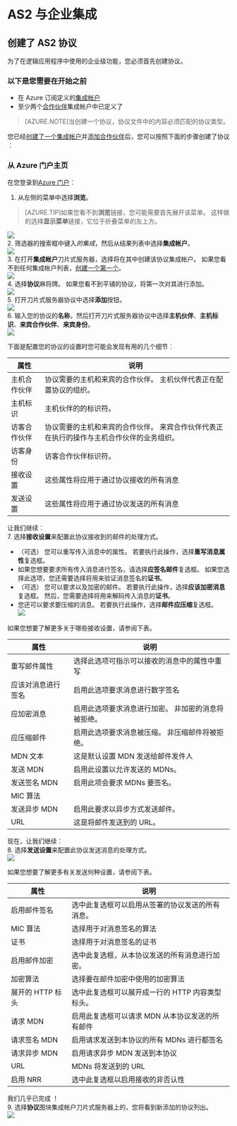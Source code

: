 <properties 
    pageTitle="了解如何为企业集成包创建 AS2 协议" 
    description="了解如何为企业集成包创建 AS2 协议 |Microsoft Azure 应用程序服务" 
    services="logic-apps" 
    documentationCenter=".net,nodejs,java"
    authors="msftman" 
    manager="erikre" 
    editor="cgronlun"/>

<tags 
    ms.service="logic-apps" 
    ms.workload="integration" 
    ms.tgt_pltfrm="na" 
    ms.devlang="na" 
    ms.topic="article" 
    ms.date="06/29/2016" 
    ms.author="deonhe"/>

# <a name="enterprise-integration-with-as2"></a>AS2 与企业集成

## <a name="create-an-as2-agreement"></a>创建了 AS2 协议
为了在逻辑应用程序中使用的企业级功能，您必须首先创建协议。 

### <a name="heres-what-you-need-before-you-get-started"></a>以下是您需要在开始之前
- 在 Azure 订阅定义的[集成帐户](./app-service-logic-enterprise-integration-accounts.md)  
- 至少两个[合作伙伴](./app-service-logic-enterprise-integration-partners.md)集成帐户中已定义了  

>[AZURE.NOTE]当创建一个协议，协议文件中的内容必须匹配的协议类型。    


您已经[创建了一个集成帐户](./app-service-logic-enterprise-integration-accounts.md)并[添加合作伙伴](./app-service-logic-enterprise-integration-partners.md)后，您可以按照下面的步骤创建了协议︰  

### <a name="from-the-azure-portal-home-page"></a>从 Azure 门户主页

在您登录到[Azure 门户](http://portal.azure.com "Azure 门户")︰  
1. 从左侧的菜单中选择**浏览**。  

>[AZURE.TIP]如果您看不到**浏览**链接，您可能需要首先展开该菜单。 这样做的选择**显示菜单**链接，它位于折叠菜单的左上方。  

![](./media/app-service-logic-enterprise-integration-overview/overview-1.png)    
2. 筛选器的搜索框中键入*的集成*，然后从结果列表中选择**集成帐户**。       
 ![](./media/app-service-logic-enterprise-integration-overview/overview-2.png)  
3. 在打开**集成帐户**刀片式服务器，选择将在其中创建该协议集成帐户。 如果您看不到任何集成帐户列表，[创建一个第一个](./app-service-logic-enterprise-integration-accounts.md "All about integration accounts")。  
![](./media/app-service-logic-enterprise-integration-overview/overview-3.png)  
4.  选择**协议**麻将牌。 如果您看不到平铺的协议，将第一次对其进行添加。   
![](./media/app-service-logic-enterprise-integration-agreements/agreement-1.png)   
5. 打开刀片式服务器协议中选择**添加**按钮。  
![](./media/app-service-logic-enterprise-integration-agreements/agreement-2.png)  
6. 输入您的协议的**名称**，然后打开刀片式服务器协议中选择**主机伙伴**、**主机标识**、**来宾合作伙伴**、**来宾身份**。  
![](./media/app-service-logic-enterprise-integration-agreements/agreement-3.png)  

下面是配置您的协议的设置时您可能会发现有用的几个细节︰ 
  
|属性|说明|
|----|----|
|主机合作伙伴|协议需要的主机和来宾的合作伙伴。 主机伙伴代表正在配置协议的组织。|
|主机标识|主机伙伴的的标识符。 |
|访客合作伙伴|协议需要的主机和来宾的合作伙伴。 来宾合作伙伴代表正在执行的操作与主机合作伙伴的业务组织。|
|访客身份|访客合作伙伴标识符。|
|接收设置|这些属性将应用于通过协议接收的所有消息|
|发送设置|这些属性将应用于通过协议发送的所有消息|  
让我们继续︰  
7. 选择**接收设置**来配置此协议接收到的邮件的处理方式。  
 
 - （可选） 您可以重写传入消息中的属性。 若要执行此操作，选择**重写消息属性**复选框。
  - 如果您想要要求所有传入消息进行签名，请选择**应签名邮件**复选框。 如果您选择此选项，您还需要选择将用来验证消息签名的**证书**。
  - （可选） 您可以要求以及加密的邮件。 若要执行此操作，选择**应该加密消息**复选框。 然后，您需要选择将用来解码传入消息的**证书**。
  - 您还可以要求要压缩的消息。 若要执行此操作，选择**邮件应压缩**复选框。  
![](./media/app-service-logic-enterprise-integration-agreements/agreement-4.png)  

如果您想要了解更多关于哪些接收设置，请参阅下表。  

|属性|说明|
|----|----|
|重写邮件属性|选择此选项可指示可以接收的消息中的属性中重写 |
|应该对消息进行签名|启用此选项要求消息进行数字签名|
|应加密消息|启用此选项要求消息进行加密。 非加密的消息将被拒绝。|
|应压缩邮件|启用此选项要求消息被压缩。 非压缩邮件将被拒绝。|
|MDN 文本|这是默认设置 MDN 发送给邮件发件人|
|发送 MDN|启用此设置以允许发送的 MDNs。|
|发送签名 MDN|启用此项会要求 MDNs 要签名。|
|MIC 算法||
|发送异步 MDN|启用此要求以异步方式发送邮件。|
|URL|这是将邮件发送到的 URL。|
现在，让我们继续︰  
8. 选择**发送设置**来配置此协议发送消息的处理方式。  
![](./media/app-service-logic-enterprise-integration-agreements/agreement-5.png)  

如果您想要了解更多有关发送何种设置，请参阅下表。  

|属性|说明|
|----|----|
|启用邮件签名|选中此复选框可以启用从签署的协议发送的所有消息。|
|MIC 算法|选择用于对消息签名的算法|
|证书|选择用于对消息签名的证书|
|启用邮件加密|选中此复选框，从本协议发送的所有消息进行加密。|
|加密算法|选择要在邮件加密中使用的加密算法|
|展开的 HTTP 标头|选中此复选框可以展开成一行的 HTTP 内容类型标头。|
|请求 MDN|启用此复选框可以请求 MDN 从本协议发送的所有邮件|
|请求签名 MDN|启用请求发送到本协议的所有 MDNs 进行都签名|
|请求异步 MDN|启用请求异步 MDN 发送到本协议|
|URL|MDNs 将发送到的 URL|
|启用 NRR|选中此复选框以启用接收的非否认性|
我们几乎已完成 ！  
9. 选择**协议**图块集成帐户刀片式服务器上的，您将看到新添加的协议列出。  
![](./media/app-service-logic-enterprise-integration-agreements/agreement-6.png)

